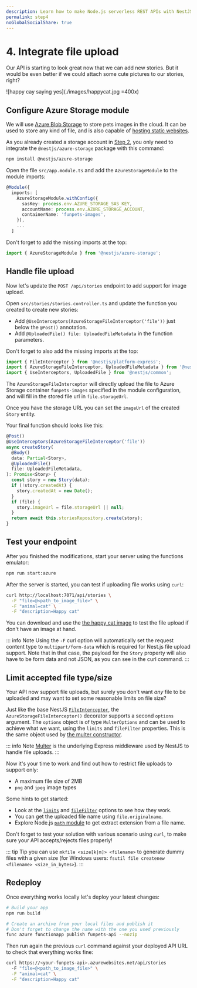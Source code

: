 ```yaml
---
description: Learn how to make Node.js serverless REST APIs with NestJS and Azure
permalink: step4
noGlobalSocialShare: true
---
```


# 4. Integrate file upload

Our API is starting to look great now that we can add new stories. But it would be even better if we could attach some cute pictures to our stories, right?

![happy cay saying yes](./images/happycat.jpg =400x)

## Configure Azure Storage module

We will use [Azure Blob Storage](https://azure.microsoft.com/services/storage/blobs/?WT.mc_id=nitro-workshop-yolasors) to store pets images in the cloud. It can be used to store any kind of file, and is also capable of [hosting static websites](https://docs.microsoft.com/azure/storage/blobs/storage-blob-static-website?WT.mc_id=nitro-workshop-yolasors).

As you already created a storage account in [Step 2](/step2), you only need to integrate the `@nestjs/azure-storage` package with this command:

```sh
npm install @nestjs/azure-storage
```

Open the file `src/app.module.ts` and add the `AzureStorageModule` to the module imports:
```ts
@Module({
  imports: [
    AzureStorageModule.withConfig({
      sasKey: process.env.AZURE_STORAGE_SAS_KEY,
      accountName: process.env.AZURE_STORAGE_ACCOUNT,
      containerName: 'funpets-images',
    }),
    ...
  ]
```

Don't forget to add the missing imports at the top:
```ts
import { AzureStorageModule } from '@nestjs/azure-storage';
```

## Handle file upload

Now let's update the `POST /api/stories` endpoint to add support for image upload.

Open `src/stories/stories.controller.ts` and update the function you created to create new stories:
- Add `@UseInterceptors(AzureStorageFileInterceptor('file'))` just below the `@Post()` annotation.
- Add `@UploadedFile() file: UploadedFileMetadata` in the function parameters.

Don't forget to also add the missing imports at the top:
```ts
import { FileInterceptor } from '@nestjs/platform-express';
import { AzureStorageFileInterceptor, UploadedFileMetadata } from '@nestjs/azure-storage';
import { UseInterceptors, UploadedFile } from '@nestjs/common';
```

The `AzureStorageFileInterceptor` will directly upload the file to Azure Storage container `funpets-images` specified in the module configuration, and will fill in the stored file url in `file.storageUrl`.

Once you have the storage URL you can set the `imageUrl` of the created `Story` entity.

Your final function should looks like this:

```ts
@Post()
@UseInterceptors(AzureStorageFileInterceptor('file'))
async createStory(
  @Body()
  data: Partial<Story>,
  @UploadedFile()
  file: UploadedFileMetadata,
): Promise<Story> {
  const story = new Story(data);
  if (!story.createdAt) {
    story.createdAt = new Date();
  }
  if (file) {
    story.imageUrl = file.storageUrl || null;
  }
  return await this.storiesRepository.create(story);
}
```

## Test your endpoint

After you finished the modifications, start your server using the functions emulator:

```sh
npm run start:azure
```

After the server is started, you can test if uploading file works using `curl`:

```sh
curl http://localhost:7071/api/stories \
  -F "file=@<path_to_image_file>" \
  -F "animal=cat" \
  -F "description=Happy cat"
```

You can download and use the [the happy cat image](#_4-integrate-file-upload) to test the file upload if don't have an image at hand.

::: info Note
Using the `-F` curl option will automatically set the request content type to `multipart/form-data` which is required for Nest.js file upload support. Note that in that case, the payload for the `Story` property will also have to be form data and not JSON, as you can see in the curl command.
:::

## Limit accepted file type/size

Your API now support file uploads, but surely you don't want *any* file to be uploaded and may want to set some reasonable limits on file size?

Just like the base NestJS [`FileInterceptor`](https://docs.nestjs.com/techniques/file-upload#basic-example), the `AzureStorageFileInterceptor()` decorator supports a second `options` argument. The `options` object is of type `MulterOptions` and can be used to achieve what we want, using the `limits` and `fileFilter` properties. This is the same object used by [the multer constructor](https://github.com/expressjs/multer#multeropts).

::: info Note
[Multer](https://github.com/expressjs/multer) is the underlying Express middleware used by NestJS to handle file uploads.
:::

Now it's your time to work and find out how to restrict file uploads to support only:
- A maximum file size of 2MB
- `png` and `jpeg` image types

Some hints to get started:
- Look at the [`limits`](https://github.com/expressjs/multer#limits) and [`fileFilter`](https://github.com/expressjs/multer#filefilter) options to see how they work.
- You can get the uploaded file name using `file.originalname`.
- Explore Node.js [`path` module](https://nodejs.org/api/path.html) to get extract extension from a file name.

Don't forget to test your solution with various scenario using `curl`, to make sure your API accepts/rejects files properly!

::: tip Tip
you can use `mkfile <size[k|m]> <filename>` to generate dummy files with a given size (for Windows users: `fsutil file createnew <filename> <size_in_bytes>`).
:::

## Redeploy

Once everything works locally let's deploy your latest changes:

```sh
# Build your app
npm run build

# Create an archive from your local files and publish it
# Don't forget to change the name with the one you used previously
func azure functionapp publish funpets-api --nozip
```

Then run again the previous `curl` command against your deployed API URL to check that everything works fine:

```sh
curl https://<your-funpets-api>.azurewebsites.net/api/stories
  -F "file=@<path_to_image_file>" \
  -F "animal=cat" \
  -F "description=Happy cat"
```
